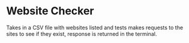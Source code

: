 # Website Checker

Takes in a CSV file with websites listed and tests makes requests to the sites to see if they exist, response is returned in the terminal.
